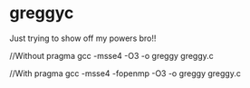 # greggyc
Just trying to show off my powers bro!!

//Without pragma
gcc -msse4 -O3 -o greggy greggy.c

//With pragma
gcc -msse4 -fopenmp -O3 -o greggy greggy.c
